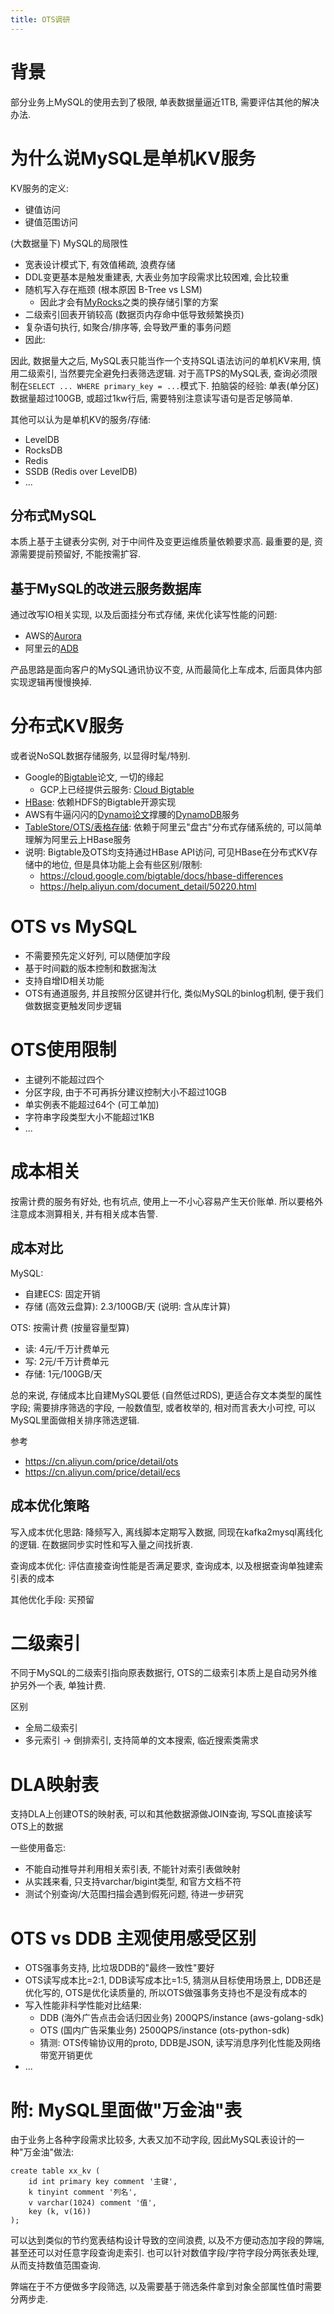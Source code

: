 ```yaml
---
title: OTS调研
---
```


# 背景

部分业务上MySQL的使用去到了极限, 单表数据量逼近1TB, 需要评估其他的解决办法.

# 为什么说MySQL是单机KV服务

KV服务的定义:
- 键值访问
- 键值范围访问

(大数据量下) MySQL的局限性

- 宽表设计模式下, 有效值稀疏, 浪费存储
- DDL变更基本是触发重建表, 大表业务加字段需求比较困难, 会比较重
- 随机写入存在瓶颈 (根本原因 B-Tree vs LSM)
  - 因此才会有[MyRocks](http://myrocks.io/docs/getting-started/)之类的换存储引擎的方案
- 二级索引回表开销较高 (数据页内存命中低导致频繁换页)
- 复杂语句执行, 如聚合/排序等, 会导致严重的事务问题
- 因此:

因此, 数据量大之后, MySQL表只能当作一个支持SQL语法访问的单机KV来用, 慎用二级索引, 当然要完全避免扫表筛选逻辑.
对于高TPS的MySQL表, 查询必须限制在`SELECT ... WHERE primary_key = ...`模式下.
拍脑袋的经验: 单表(单分区)数据量超过100GB, 或超过1kw行后, 需要特别注意读写语句是否足够简单.

其他可以认为是单机KV的服务/存储:

- LevelDB
- RocksDB
- Redis
- SSDB (Redis over LevelDB)
- ...

## 分布式MySQL

本质上基于主键表分实例, 对于中间件及变更运维质量依赖要求高.
最重要的是, 资源需要提前预留好, 不能按需扩容.

## 基于MySQL的改进云服务数据库

通过改写IO相关实现, 以及后面挂分布式存储, 来优化读写性能的问题:

- AWS的[Aurora](https://aws.amazon.com/cn/rds/aurora/)
- 阿里云的[ADB](https://help.aliyun.com/product/92664.html)

产品思路是面向客户的MySQL通讯协议不变, 从而最简化上车成本, 后面具体内部实现逻辑再慢慢换掉.

# 分布式KV服务

或者说NoSQL数据存储服务, 以显得时髦/特别.

- Google的[Bigtable](https://research.google/pubs/pub27898/)论文, 一切的缘起
  - GCP上已经提供云服务: [Cloud Bigtable](https://cloud.google.com/bigtable)
- [HBase](https://hbase.apache.org/): 依赖HDFS的Bigtable开源实现
- AWS有牛逼闪闪的[Dynamo论文](https://www.allthingsdistributed.com/2007/10/amazons_dynamo.html)撑腰的[DynamoDB](https://aws.amazon.com/cn/dynamodb/)服务
- [TableStore/OTS/表格存储](https://help.aliyun.com/product/27278.html): 依赖于阿里云"盘古"分布式存储系统的, 可以简单理解为阿里云上HBase服务
- 说明: Bigtable及OTS均支持通过HBase API访问, 可见HBase在分布式KV存储中的地位, 但是具体功能上会有些区别/限制:
  - <https://cloud.google.com/bigtable/docs/hbase-differences>
  - <https://help.aliyun.com/document_detail/50220.html>

# OTS vs MySQL

- 不需要预先定义好列, 可以随便加字段
- 基于时间戳的版本控制和数据淘汰
- 支持自增ID相关功能
- OTS有通道服务, 并且按照分区键并行化, 类似MySQL的binlog机制, 便于我们做数据变更触发同步逻辑

# OTS使用限制

- 主键列不能超过四个
- 分区字段, 由于不可再拆分建议控制大小不超过10GB
- 单实例表不能超过64个 (可工单加)
- 字符串字段类型大小不能超过1KB
- ...

# 成本相关

按需计费的服务有好处, 也有坑点, 使用上一不小心容易产生天价账单. 所以要格外注意成本测算相关, 并有相关成本告警.

## 成本对比

MySQL:
- 自建ECS: 固定开销
- 存储 (高效云盘算): 2.3/100GB/天 (说明: 含从库计算)

OTS: 按需计费 (按量容量型算)
- 读: 4元/千万计费单元
- 写: 2元/千万计费单元
- 存储: 1元/100GB/天

总的来说, 存储成本比自建MySQL要低 (自然低过RDS), 更适合存文本类型的属性字段;
需要排序筛选的字段, 一般数值型, 或者枚举的, 相对而言表大小可控, 可以MySQL里面做相关排序筛选逻辑.

参考
- <https://cn.aliyun.com/price/detail/ots>
- <https://cn.aliyun.com/price/detail/ecs>

## 成本优化策略

写入成本优化思路: 降频写入, 离线脚本定期写入数据, 同现在kafka2mysql离线化的逻辑. 在数据同步实时性和写入量之间找折衷.

查询成本优化: 评估直接查询性能是否满足要求, 查询成本, 以及根据查询单独建索引表的成本

其他优化手段: 买预留

# 二级索引

不同于MySQL的二级索引指向原表数据行, OTS的二级索引本质上是自动另外维护另外一个表, 单独计费.

区别
- 全局二级索引
- 多元索引 -> 倒排索引, 支持简单的文本搜索, 临近搜索类需求

# DLA映射表

支持DLA上创建OTS的映射表, 可以和其他数据源做JOIN查询, 写SQL直接读写OTS上的数据

一些使用备忘:
- 不能自动推导并利用相关索引表, 不能针对索引表做映射
- 从实践来看, 只支持varchar/bigint类型, 和官方文档不符
- 测试个别查询/大范围扫描会遇到假死问题, 待进一步研究

# OTS vs DDB 主观使用感受区别

- OTS强事务支持, 比垃圾DDB的"最终一致性"要好
- OTS读写成本比=2:1, DDB读写成本比=1:5, 猜测从目标使用场景上, DDB还是优化写的, OTS是优化读质量的, 所以OTS做强事务支持也不是没有成本的
- 写入性能非科学性能对比结果:
  - DDB (海外广告点击会话归因业务) 200QPS/instance (aws-golang-sdk)
  - OTS (国内广告采集业务) 2500QPS/instance (ots-python-sdk)
  - 猜测: OTS传输协议用的proto, DDB是JSON, 读写消息序列化性能及网络带宽开销更优
- ...

# 附: MySQL里面做"万金油"表

由于业务上各种字段需求比较多, 大表又加不动字段, 因此MySQL表设计的一种"万金油"做法:

```
create table xx_kv (
    id int primary key comment '主键',
    k tinyint comment '列名',
    v varchar(1024) comment '值',
    key (k, v(16))
);
```

可以达到类似的节约宽表结构设计导致的空间浪费, 以及不方便动态加字段的弊端, 甚至还可以对任意字段查询走索引.
也可以针对数值字段/字符字段分两张表处理, 从而支持数值范围查询.

弊端在于不方便做多字段筛选, 以及需要基于筛选条件拿到对象全部属性值时需要分两步走.